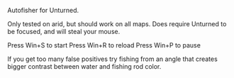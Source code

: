 Autofisher for Unturned.

Only tested on arid, but should work on all maps.
Does require Unturned to be focused, and will steal your mouse.

Press Win+S to start
Press Win+R to reload
Press Win+P to pause

If you get too many false positives try fishing from an angle
that creates bigger contrast between water and fishing rod color.
